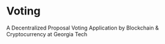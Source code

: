 # Voting

A Decentralized Proposal Voting Application by
Blockchain & Cryptocurrency at Georgia Tech
